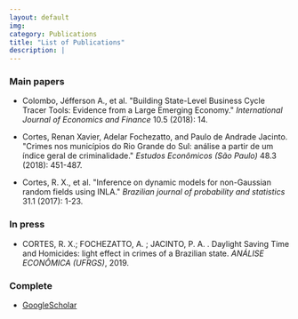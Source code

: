 ```yaml
---
layout: default
img: 
category: Publications
title: "List of Publications"
description: |
---
```


### Main papers
- Colombo, Jéfferson A., et al. "Building State-Level Business Cycle Tracer Tools: Evidence from a Large Emerging Economy." *International Journal of Economics and Finance* 10.5 (2018): 14.

- Cortes, Renan Xavier, Adelar Fochezatto, and Paulo de Andrade Jacinto. "Crimes nos municípios do Rio Grande do Sul: análise a partir de um índice geral de criminalidade." *Estudos Econômicos (São Paulo)* 48.3 (2018): 451-487.

- Cortes, R. X., et al. "Inference on dynamic models for non-Gaussian random fields using INLA." *Brazilian journal of probability and statistics* 31.1 (2017): 1-23.

### In press
- CORTES, R. X.; FOCHEZATTO, A. ; JACINTO, P. A. . Daylight Saving Time and Homicides: light effect in crimes of a Brazilian state. *ANÁLISE ECONÔMICA (UFRGS)*, 2019.

### Complete
<!---
- [ResearchGate](https://www.researchgate.net/profile/Daniela_Cassol)
-->

- [GoogleScholar](https://scholar.google.com/citations?user=gNOcE4AAAAAJ&hl=en)

<!---
- [Complete list of publications](img/publication.pdf)
-->